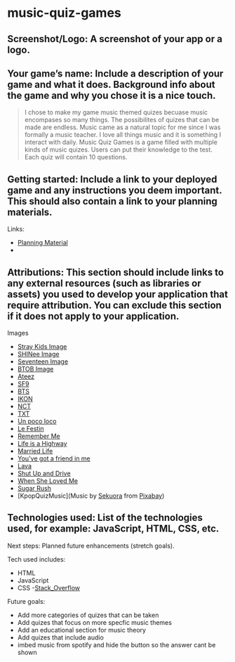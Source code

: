 # music-quiz-games

## **Screenshot/Logo**: A screenshot of your app or a logo.

## **Your game’s name**: Include a description of your game and what it does. Background info about the game and why you chose it is a nice touch.

> I chose to make my game music themed quizes becuase music encompases so many things. The possibilites of quizes that can be made are endless. Music came as a natural topic for me since I was formally a music teacher. I love all things music and it is something I interact with daily. Music Quiz Games is a game filled with multiple kinds of music quizes. Users can put their knowledge to the test. Each quiz will contain 10 questions.

## **Getting started**: Include a link to your deployed game and any instructions you deem important. This should also contain a link to your planning materials.

Links:
- [Planning Material](https://docs.google.com/document/d/11ReMov305tonV5zH8cCv0LEoBBh5YpxjILkXS5Cu-pU/edit?usp=sharing)
- 

## **Attributions**: This section should include links to any external resources (such as libraries or assets) you used to develop your application that require attribution. You can exclude this section if it does not apply to your application.
Images
- [Stray Kids Image]("https://thebiaslist.com/wp-content/uploads/2025/06/stray-kids-hollow.jpg")
- [SHINee Image](https://blogger.googleusercontent.com/img/b/R29vZ2xl/AVvXsEgE4nqeaO3VhdOVG0AuxHfRlS4ZS6GNsERz9xzy3USDqO_EJaJLGHAapp1PyZ9r6HhIHYUe_C5tx6N7ZH4jzEQ48pnfXykkDSTXBBNnUDCBIF840DdE8DUll05Xj4274o3YwbQ-mhdElMoH/s640/shinee.jpg)
- [Seventeen Image]("https://dailynexus.s3.us-west-1.amazonaws.com/dailynexus/wp-content/uploads/2022/09/22150717/kpop-draft-1.jpg",
)
- [BTOB Image](https://kpopreviewed.com/wp-content/uploads/2017/03/btobfeelem.jpg)
- [Ateez](https://images.squarespace-cdn.com/content/v1/56eb012f27d4bd29de975fae/1632602667384-6BGZ7CZ4CSHGH4KWBRX2/HIST_ATEEZ_Header.jpg?format=1500w)
- [SF9](https://i.scdn.co/image/ab67616d0000b273af097df559ed0fa3819705d5)
- [BTS](https://mediaproxy.tvtropes.org/width/1200/https://static.tvtropes.org/pmwiki/pub/images/bts.png)
- [IKON](https://i0.wp.com/ulzza.com/wp-content/uploads/2019/07/iKONs-First-Public-Appearance-As-A-6-Member-Group.jpg?w=700&ssl=1)
- [NCT](https://pm1.aminoapps.com/7048/67445bd683e0f134c2e5f3e48b947f86f5cc94e3r1-720-400v2_hq.jpg)
- [TXT](https://c.ndtvimg.com/2024-11/iq7ctal8_txt_625x300_18_November_24.jpg?downsize=773:435)
- [Un poco loco]("https://insidethemagic.net/wp-content/uploads/2017/11/Screen-Shot-2017-11-30-at-1.05.39-PM.jpg")
- [Le Festin]("https://i.ytimg.com/vi/mhcTZ9ahNEQ/maxresdefault.jpg")
- [Remember Me]("https://i.ytimg.com/vi/NiRIp_2524M/maxresdefault.jpg")
- [Life is a Highway](https://www.cornel1801.com/disney/Cars-Life-Is-a-Highway/life-s-like-a-road.jpg)
- [Married Life](https://static1.squarespace.com/static/55f84e6de4b052893a393717/55fe9052e4b00edfeab594f7/582b9a48cd0f6816126bc691/1714760348547/up_ellie_carl_mailbox.jpg?format=1500w)
- [You've got a friend in me](https://i.ytimg.com/vi/ZjbSKknc2rc/maxresdefault.jpg?sqp=-oaymwEmCIAKENAF8quKqQMa8AEB-AH-CYAC0AWKAgwIABABGHIgUyg_MA8=&rs=AOn4CLDK_Z6hai5kpzHD5piKqWiRwZLLzw)
- [Lava](https://images.squarespace-cdn.com/content/v1/60241cb68df65b530cd84d95/68f13f0b-2022-43a3-a230-c975900fd27b/lava1.jpg)
- [Shut Up and Drive](https://i.ytimg.com/vi/iFErzbXQUhE/maxresdefault.jpg )
- [When She Loved Me](https://i.ytimg.com/vi/J30zOA6YTsU/mqdefault.jpg)
- [Sugar Rush](https://miro.medium.com/v2/resize:fit:700/1*NWGvzdANSJrfpw741O4ZYw.jpeg)
- [KpopQuizMusic](Music by <a href="https://pixabay.com/users/sekuora-40269569/?utm_source=link-attribution&utm_medium=referral&utm_campaign=music&utm_content=242507">Sekuora</a> from <a href="https://pixabay.com/music//?utm_source=link-attribution&utm_medium=referral&utm_campaign=music&utm_content=242507">Pixabay</a>)



## **Technologies used**: List of the technologies used, for example: JavaScript, HTML, CSS, etc.
Next steps: Planned future enhancements (stretch goals).

Tech used includes:
- HTML
- JavaScript
- CSS
-[Stack_Overflow](https://stackoverflow.com/questions/38003222/javascript-adding-images-to-objects-via-object-literal-notation)

Future goals:
- Add more categories of quizes that can be taken
- Add quizes that focus on more specfic music themes
- Add an educational section for music theory
- Add quizes that include audio
- imbed music from spotify and hide the button so the answer cant be shown